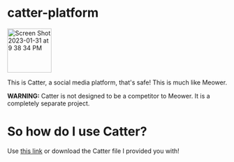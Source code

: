 # catter-platform
<img width="101" alt="Screen Shot 2023-01-31 at 9 38 34 PM" src="https://user-images.githubusercontent.com/122486895/215931904-b25c80de-0657-43f2-99c3-935865e1de6f.png">

This is Catter, a social media platform, that's safe! This is much like Meower.

**WARNING:** Catter is not designed to be a competitor to Meower. It is a completely separate project.

# So how do I use Catter?
Use [this link](https://beta.adacraft.org/player/?project=2759cbb2) or download the Catter file I provided you with!

